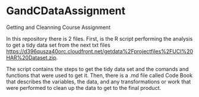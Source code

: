 # GandCDataAssignment
Getting and Cleanning Course Assignment 

In this repository there is 2 files. First, is the R script performing the analysis to get a tidy data set from the next txt files
https://d396qusza40orc.cloudfront.net/getdata%2Fprojectfiles%2FUCI%20HAR%20Dataset.zip.

The script contains the steps to get the tidy data set and the comands and functions that were used to get it.
Then, there is a .md file called Code Book that describes the variables, the data, and any transformations or work that were performed to clean up the data to get to the final product.

